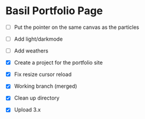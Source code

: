 # Basil Portfolio Page

- [ ] Put the pointer on the same canvas as the particles
- [ ] Add light/darkmode
- [ ] Add weathers

- [x] Create a project for the portfolio site
- [x] Fix resize cursor reload
- [x] Working branch (merged)
- [x] Clean up directory
- [x] Upload 3.x


